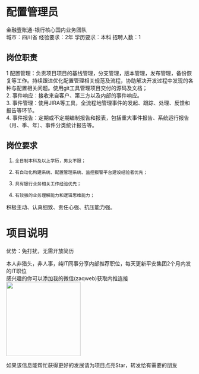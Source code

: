 # 配置管理员
金融壹账通-银行核心国内业务团队  
城市：四川省 经验要求：2年 学历要求：本科  招聘人数：1

## 岗位职责
1     配置管理：负责项目项目的基线管理，分支管理，版本管理，发布管理，备份恢复等工作。持续跟进优化配置管理相关规范及流程，协助解决开发过程中发现的各种与配置相关问题。使用git工具管理项目交付的源码及文档；   
2.     事件响应：接收来自客户、第三方以及内部的事件响应。   
3.     事件管理：使用JIRA等工具，全流程地管理事件的发起、跟踪、处理、反馈和报告等环节。   
4.     事件报告：定期或不定期编制报告和报表，包括重大事件报告、系统运行报告（月、季、年）、事件分类统计报告等。

## 岗位要求
1.     全日制本科及以上学历，男女不限；   
2.     有自动化构建系统、配置管理系统、监控报警平台建设经验者优先；   
3.     具有银行业务相关工作经验优先；   
4.     有较强的业务理解能力和逻辑思维能力；   
积极主动、认真细致、责任心强、抗压能力强。

# 项目说明

优势：免打扰，无需开放简历

本人非猎头，非人事，纯IT同事分享内部推荐职位，每天更新平安集团2个月内发的IT职位  
感兴趣的你可以添加我的微信(zaqweb)获取内推连接  
<img src="https://github.com/zaqweb/PA-IT-JOBS/blob/master/WechatICode.jpeg"  height="200" width="200">

如果该信息能帮忙获得更好的发展请为项目点亮Star，转发给有需要的朋友




